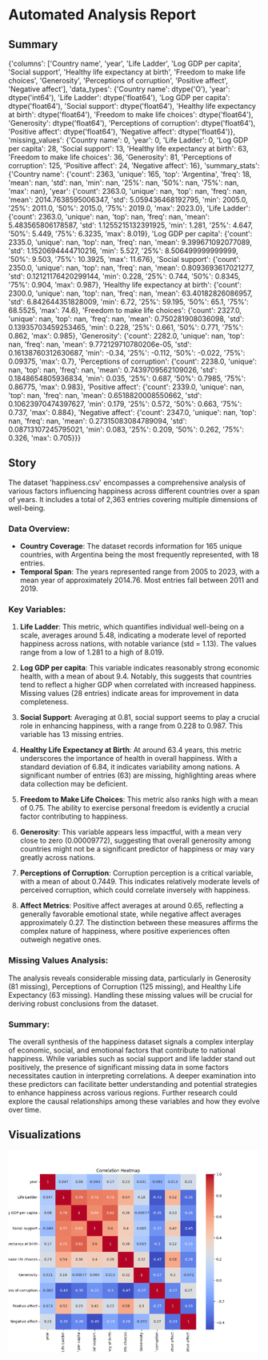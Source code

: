 # Automated Analysis Report

## Summary
{'columns': ['Country name', 'year', 'Life Ladder', 'Log GDP per capita', 'Social support', 'Healthy life expectancy at birth', 'Freedom to make life choices', 'Generosity', 'Perceptions of corruption', 'Positive affect', 'Negative affect'], 'data_types': {'Country name': dtype('O'), 'year': dtype('int64'), 'Life Ladder': dtype('float64'), 'Log GDP per capita': dtype('float64'), 'Social support': dtype('float64'), 'Healthy life expectancy at birth': dtype('float64'), 'Freedom to make life choices': dtype('float64'), 'Generosity': dtype('float64'), 'Perceptions of corruption': dtype('float64'), 'Positive affect': dtype('float64'), 'Negative affect': dtype('float64')}, 'missing_values': {'Country name': 0, 'year': 0, 'Life Ladder': 0, 'Log GDP per capita': 28, 'Social support': 13, 'Healthy life expectancy at birth': 63, 'Freedom to make life choices': 36, 'Generosity': 81, 'Perceptions of corruption': 125, 'Positive affect': 24, 'Negative affect': 16}, 'summary_stats': {'Country name': {'count': 2363, 'unique': 165, 'top': 'Argentina', 'freq': 18, 'mean': nan, 'std': nan, 'min': nan, '25%': nan, '50%': nan, '75%': nan, 'max': nan}, 'year': {'count': 2363.0, 'unique': nan, 'top': nan, 'freq': nan, 'mean': 2014.7638595006347, 'std': 5.059436468192795, 'min': 2005.0, '25%': 2011.0, '50%': 2015.0, '75%': 2019.0, 'max': 2023.0}, 'Life Ladder': {'count': 2363.0, 'unique': nan, 'top': nan, 'freq': nan, 'mean': 5.483565806178587, 'std': 1.1255215132391925, 'min': 1.281, '25%': 4.647, '50%': 5.449, '75%': 6.3235, 'max': 8.019}, 'Log GDP per capita': {'count': 2335.0, 'unique': nan, 'top': nan, 'freq': nan, 'mean': 9.399671092077089, 'std': 1.1520694444710216, 'min': 5.527, '25%': 8.506499999999999, '50%': 9.503, '75%': 10.3925, 'max': 11.676}, 'Social support': {'count': 2350.0, 'unique': nan, 'top': nan, 'freq': nan, 'mean': 0.8093693617021277, 'std': 0.12121176420299144, 'min': 0.228, '25%': 0.744, '50%': 0.8345, '75%': 0.904, 'max': 0.987}, 'Healthy life expectancy at birth': {'count': 2300.0, 'unique': nan, 'top': nan, 'freq': nan, 'mean': 63.40182826086957, 'std': 6.842644351828009, 'min': 6.72, '25%': 59.195, '50%': 65.1, '75%': 68.5525, 'max': 74.6}, 'Freedom to make life choices': {'count': 2327.0, 'unique': nan, 'top': nan, 'freq': nan, 'mean': 0.750281908036098, 'std': 0.13935703459253465, 'min': 0.228, '25%': 0.661, '50%': 0.771, '75%': 0.862, 'max': 0.985}, 'Generosity': {'count': 2282.0, 'unique': nan, 'top': nan, 'freq': nan, 'mean': 9.772129710780206e-05, 'std': 0.16138760312630687, 'min': -0.34, '25%': -0.112, '50%': -0.022, '75%': 0.09375, 'max': 0.7}, 'Perceptions of corruption': {'count': 2238.0, 'unique': nan, 'top': nan, 'freq': nan, 'mean': 0.7439709562109026, 'std': 0.1848654805936834, 'min': 0.035, '25%': 0.687, '50%': 0.7985, '75%': 0.86775, 'max': 0.983}, 'Positive affect': {'count': 2339.0, 'unique': nan, 'top': nan, 'freq': nan, 'mean': 0.6518820008550662, 'std': 0.10623970474397627, 'min': 0.179, '25%': 0.572, '50%': 0.663, '75%': 0.737, 'max': 0.884}, 'Negative affect': {'count': 2347.0, 'unique': nan, 'top': nan, 'freq': nan, 'mean': 0.27315083084789094, 'std': 0.08713107245795021, 'min': 0.083, '25%': 0.209, '50%': 0.262, '75%': 0.326, 'max': 0.705}}}

## Story
The dataset 'happiness.csv' encompasses a comprehensive analysis of various factors influencing happiness across different countries over a span of years. It includes a total of 2,363 entries covering multiple dimensions of well-being.

### Data Overview:
- **Country Coverage**: The dataset records information for 165 unique countries, with Argentina being the most frequently represented, with 18 entries.
- **Temporal Span**: The years represented range from 2005 to 2023, with a mean year of approximately 2014.76. Most entries fall between 2011 and 2019.

### Key Variables:
1. **Life Ladder**: This metric, which quantifies individual well-being on a scale, averages around 5.48, indicating a moderate level of reported happiness across nations, with notable variance (std = 1.13). The values range from a low of 1.281 to a high of 8.019.
  
2. **Log GDP per capita**: This variable indicates reasonably strong economic health, with a mean of about 9.4. Notably, this suggests that countries tend to reflect a higher GDP when correlated with increased happiness. Missing values (28 entries) indicate areas for improvement in data completeness.

3. **Social Support**: Averaging at 0.81, social support seems to play a crucial role in enhancing happiness, with a range from 0.228 to 0.987. This variable has 13 missing entries.

4. **Healthy Life Expectancy at Birth**: At around 63.4 years, this metric underscores the importance of health in overall happiness. With a standard deviation of 6.84, it indicates variability among nations. A significant number of entries (63) are missing, highlighting areas where data collection may be deficient.

5. **Freedom to Make Life Choices**: This metric also ranks high with a mean of 0.75. The ability to exercise personal freedom is evidently a crucial factor contributing to happiness.

6. **Generosity**: This variable appears less impactful, with a mean very close to zero (0.00009772), suggesting that overall generosity among countries might not be a significant predictor of happiness or may vary greatly across nations.

7. **Perceptions of Corruption**: Corruption perception is a critical variable, with a mean of about 0.7449. This indicates relatively moderate levels of perceived corruption, which could correlate inversely with happiness.

8. **Affect Metrics**: Positive affect averages at around 0.65, reflecting a generally favorable emotional state, while negative affect averages approximately 0.27. The distinction between these measures affirms the complex nature of happiness, where positive experiences often outweigh negative ones.

### Missing Values Analysis:
The analysis reveals considerable missing data, particularly in Generosity (81 missing), Perceptions of Corruption (125 missing), and Healthy Life Expectancy (63 missing). Handling these missing values will be crucial for deriving robust conclusions from the dataset. 

### Summary:
The overall synthesis of the happiness dataset signals a complex interplay of economic, social, and emotional factors that contribute to national happiness. While variables such as social support and life ladder stand out positively, the presence of significant missing data in some factors necessitates caution in interpreting correlations. A deeper examination into these predictors can facilitate better understanding and potential strategies to enhance happiness across various regions. Further research could explore the causal relationships among these variables and how they evolve over time.

## Visualizations
![Visualization](happiness\heatmap.png)

